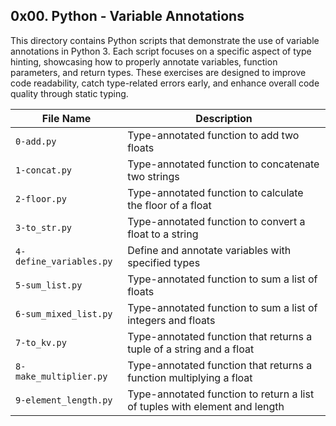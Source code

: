 ## 0x00. Python - Variable Annotations

This directory contains Python scripts that demonstrate the use of variable annotations in Python 3. Each script focuses on a specific aspect of type hinting, showcasing how to properly annotate variables, function parameters, and return types. These exercises are designed to improve code readability, catch type-related errors early, and enhance overall code quality through static typing.

| File Name | Description     |
| ------------ | ------------    |
| `0-add.py` | Type-annotated function to add two floats |
| `1-concat.py` | Type-annotated function to concatenate two strings |
| `2-floor.py` | Type-annotated function to calculate the floor of a float |
| `3-to_str.py` | Type-annotated function to convert a float to a string |
| `4-define_variables.py` | Define and annotate variables with specified types |
| `5-sum_list.py` | Type-annotated function to sum a list of floats |
| `6-sum_mixed_list.py` | Type-annotated function to sum a list of integers and floats |
| `7-to_kv.py` | Type-annotated function that returns a tuple of a string and a float |
| `8-make_multiplier.py` | Type-annotated function that returns a function multiplying a float |
| `9-element_length.py` | Type-annotated function to return a list of tuples with element and length |
